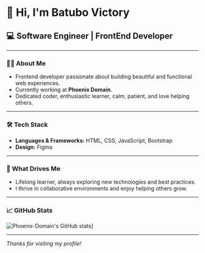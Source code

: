 # 👋 Hi, I'm Batubo Victory

## 💻 Software Engineer | FrontEnd Developer

---

### 🧑‍💻 About Me

- Frontend developer passionate about building beautiful and functional web experiences.
- Currently working at **Phoenix Domain**.
- Dedicated coder, enthusiastic learner, calm, patient, and love helping others.

---

### 🛠️ Tech Stack

- **Languages & Frameworks:** HTML, CSS, JavaScript, Bootstrap
- **Design:** Figma

---

### 🚀 What Drives Me

- Lifelong learner, always exploring new technologies and best practices.
- I thrive in collaborative environments and enjoy helping others grow.

---


### 📈 GitHub Stats

![Phoenix-Domain's GitHub stats](https://github-readme-stats.vercel.app/api?username=Phoenix-Domain&show=reviews,discussions_started,discussions_answered,prs_merged,prs_merged_percentage&show_icons=true&theme=midnight-purple)]



---

_Thanks for visiting my profile!_
